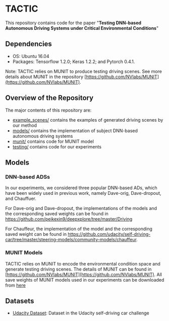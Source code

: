 # TACTIC

This repository contains code for the paper "**Testing DNN-based Autonomous Driving Systems under Critical Environmental Conditions**"
## Dependencies
- OS: Ubuntu 16.04
- Packages: Tensorflow 1.2.0; Keras 1.2.2; and Pytorch 0.4.1.

Note: TACTIC relies on MUNIT to produce testing driving scenes. See more details about MUNIT in the repository  [https://github.com/NVlabs/MUNIT](https://github.com/NVlabs/MUNIT).

## Overview of the Repository

The major contents of this repository are:

- [example_scenes/](https://github.com/SEG-DENSE/TACTIC/tree/main/example_scenes) contains the examples of generated driving scenes by our method
- [models/](https://github.com/SEG-DENSE/TACTIC/tree/main/models) contains the implementation of subject DNN-based autonomous driving systems
- [munit/](https://github.com/SEG-DENSE/TACTIC/tree/main/munit) contains code for MUNIT model
- [testing/](https://github.com/SEG-DENSE/TACTIC/tree/main/testing) contains code for our experiments

## Models

### DNN-based ADSs

In our experiments, we considered three popular DNN-based ADs, which have been widely used in previous work, namely Dave-orig, Dave-dropout, and Chauffuer.

For Dave-orig and Dave-dropout, the implementations of the models and the corresponding saved weights can be found in https://github.com/peikexin9/deepxplore/tree/master/Driving

For Chauffeur, the implementation of the model and the corresponding saved weight can be found in https://github.com/udacity/self-driving-car/tree/master/steering-models/community-models/chauffeur.

### MUNIT Models

TACTIC relies on MUNIT to encode the environmental condition space and generate testing driving scenes. The details of MUNIT can be found in [https://github.com/NVlabs/MUNIT](https://github.com/NVlabs/MUNIT). All save weights of MUNIT models used in our experiments can be downloaded from [here](https://1drv.ms/u/s!ArfDZDT3m0qHg0LV1LXttx_YS3k8?e=P6Q4kr)

## Datasets

- [Udacity Dataset](https://github.com/udacity/self-driving-car/tree/master/datasets/CH2.): Dataset in the Udacity self-driving car challenge

